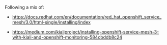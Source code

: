 Following a mix of:

- https://docs.redhat.com/en/documentation/red_hat_openshift_service_mesh/3.0/html-single/installing/index

- https://medium.com/kialiproject/installing-openshift-service-mesh-3-with-kiali-and-openshift-monitoring-584cbddb8c24
